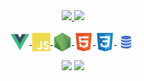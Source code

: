 
<div align="center">
  <a href="https://github.com/vinnylioni">
  <img height="180em" src="https://github-readme-stats.vercel.app/api?username=vinnylioni&show_icons=true&theme=dark&include_all_commits=true&count_private=true"/>
  <img height="180em" src="https://github-readme-stats.vercel.app/api/top-langs/?username=vinnylioni&layout=compact&theme=dark"/>
</div>
<div style="display: inline_block" div align="center"><br>
  <img align="center" alt="vini-vue" height="30" width="30" src="https://raw.githubusercontent.com/github/explore/80688e429a7d4ef2fca1e82350fe8e3517d3494d/topics/vue/vue.png">
  <img align="center" alt="vini-Js" height="30" width="30" src="https://raw.githubusercontent.com/devicons/devicon/master/icons/javascript/javascript-plain.svg">
  <img align="center" alt="vini-node" height="30" width="30"src="https://raw.githubusercontent.com/github/explore/80688e429a7d4ef2fca1e82350fe8e3517d3494d/topics/nodejs/nodejs.png">
  <img align="center" alt="vini-react" height="30" width="30" sr="https://raw.githubusercontent.com/github/explore/80688e429a7d4ef2fca1e82350fe8e3517d3494d/topics/react/react.png
  <img align="center" alt="vini-HTML" height="30" width="30" src="https://raw.githubusercontent.com/devicons/devicon/master/icons/html5/html5-original.svg">
  <img align="center" alt="vini-CSS" height="30" width="30" src="https://raw.githubusercontent.com/devicons/devicon/master/icons/css3/css3-original.svg">
  <img align="center" alt="vini-plsql" height="30" width="30" src="https://raw.githubusercontent.com/github/explore/80688e429a7d4ef2fca1e82350fe8e3517d3494d/topics/sql/sql.png">
</div>

  <p>
  </p>

   
<div align="center"> 
  <a href="https://www.instagram.com/vinnylioni" target="_blank"><img src="https://img.shields.io/badge/-Instagram-%23E4405F?style=for-the-badge&logo=instagram&logoColor=white" target="_blank"></a>
  <a href="https://www.linkedin.com/in/vinnylioni" target="_blank"><img src="https://img.shields.io/badge/-LinkedIn-%230077B5?style=for-the-badge&logo=linkedin&logoColor=white" target="_blank"></a>
  
</div>
